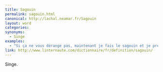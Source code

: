 ```yaml
---
title: Sagouin
permalink: sagouin.html
canonical: http://lachal.neamar.fr/Sagouin
layout: word
categories:
synonyms:
  - Singe
examples:
  - "Si ça ne vous dérange pas, maintenant je fais le sagouin et je prend le même f."
link: http://www.linternaute.com/dictionnaire/fr/definition/sagouin/
---
```


Singe. 

